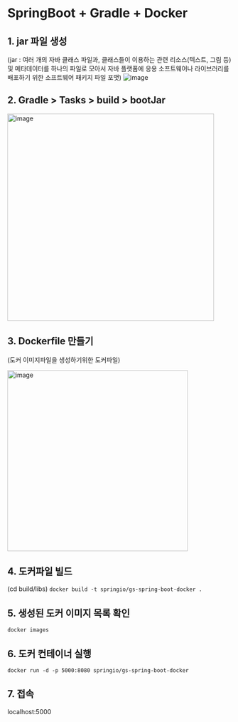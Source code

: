 # SpringBoot + Gradle + Docker

## 1. jar 파일 생성
(jar : 여러 개의 자바 클래스 파일과, 클래스들이 이용하는 관련 리소스(텍스트, 그림 등) 및 메타데이터를 하나의 파일로 모아서 자바 플랫폼에 응용 소프트웨어나 라이브러리를 배포하기 위한 소프트웨어 패키지 파일 포맷)
![image](https://github.com/als904204/Docker_test/assets/55350901/cb76a5d3-b5af-4275-8297-222cb2f10140)

## 2. Gradle > Tasks > build > bootJar

<img width="465" alt="image" src="https://github.com/als904204/Docker_test/assets/55350901/228e6dab-2f11-4cc2-b8f2-03e30abe1bd5">

## 3. Dockerfile 만들기
(도커 이미지파일을 생성하기위한 도커파일)

<img width="406" alt="image" src="https://github.com/als904204/Docker_test/assets/55350901/9074f540-0984-4538-b144-63f95730ee49">

## 4. 도커파일 빌드
(cd build/libs)
`docker build -t springio/gs-spring-boot-docker .`

## 5. 생성된 도커 이미지 목록 확인
`docker images`

## 6. 도커 컨테이너 실행
`docker run -d -p 5000:8080 springio/gs-spring-boot-docker`

## 7. 접속
localhost:5000

